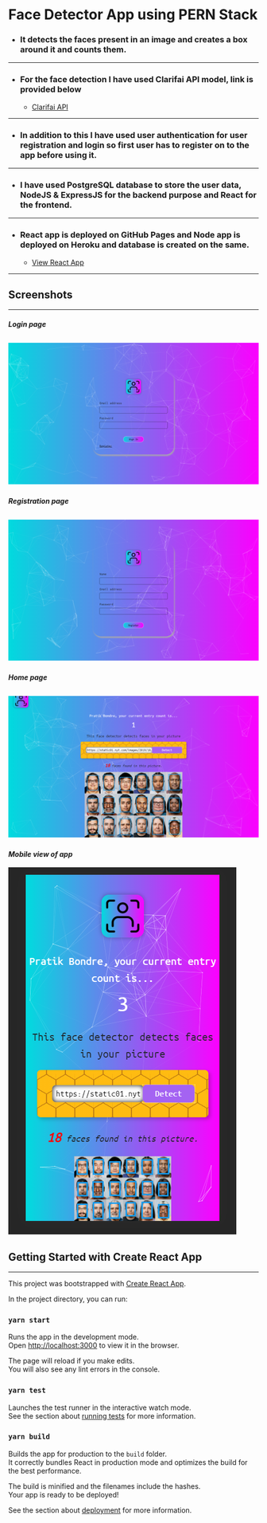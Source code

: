 # **Face Detector App using PERN Stack**

- ### It detects the faces present in an image and creates a box around it and counts them.

---

- ### For the face detection I have used Clarifai API model, link is provided below
  - [Clarifai API](https://www.clarifai.com/models/ai-face-detection)

---

- ### In addition to this I have used user authentication for user registration and login so first user has to register on to the app before using it.

---

- ### I have used **PostgreSQL** database to store the user data, **NodeJS** & **ExpressJS** for the backend purpose and **React** for the frontend.

---

- ### React app is deployed on **GitHub Pages** and Node app is deployed on **Heroku** and database is created on the same.

  - [View React App](https://pratikbondre29.github.io/face-detector/)

---

## Screenshots

---

#### _Login page_

## ![](images/fd21.png)

#### _Registration page_

## ![](images/fd22.png)

#### _Home page_

## ![](images/fd2.png)

#### _Mobile view of app_

![](images/fd3.png)

## Getting Started with Create React App

---

This project was bootstrapped with [Create React App](https://github.com/facebook/create-react-app).

In the project directory, you can run:

### `yarn start`

Runs the app in the development mode.\
Open [http://localhost:3000](http://localhost:3000) to view it in the browser.

The page will reload if you make edits.\
You will also see any lint errors in the console.

### `yarn test`

Launches the test runner in the interactive watch mode.\
See the section about [running tests](https://facebook.github.io/create-react-app/docs/running-tests) for more information.

### `yarn build`

Builds the app for production to the `build` folder.\
It correctly bundles React in production mode and optimizes the build for the best performance.

The build is minified and the filenames include the hashes.\
Your app is ready to be deployed!

See the section about [deployment](https://facebook.github.io/create-react-app/docs/deployment) for more information.
